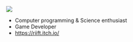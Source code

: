 <img src="http://cdn.sci-news.com/images/enlarge4/image_5608_2e-Jupiter.jpg">

- Computer programming & Science enthusiast
- Game Developer
- https://riift.itch.io/
